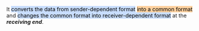 It <mark style="background: #ADCCFFA6;">converts the data from sender-dependent format</mark> <mark style="background: #FFB86CA6;">into a common format</mark> and <mark style="background: #ADCCFFA6;">changes the common format into receiver-dependent format</mark> at the ***receiving end***.
